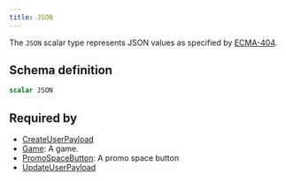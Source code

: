```yaml
---
title: JSON
---
```


The `JSON` scalar type represents JSON values as specified by [ECMA-404](http://www.ecma-international.org/publications/files/ECMA-ST/ECMA-404.pdf).

## Schema definition
```graphql
scalar JSON
```
## Required by
* [CreateUserPayload](graphql/schema/createuserpayload.md)
* [Game](graphql/schema/game.md): A game.
* [PromoSpaceButton](graphql/schema/promospacebutton.md): A promo space button
* [UpdateUserPayload](graphql/schema/updateuserpayload.md)
